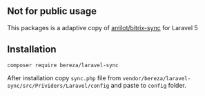 ## Not for public usage

This packages is a adaptive copy of [arrilot/bitrix-sync](https://github.com/arrilot/bitrix-sync) for Laravel 5

## Installation
```
composer require bereza/laravel-sync
```

After installation copy `sync.php` file from `vendor/bereza/laravel-sync/src/Prividers/Laravel/config` and paste to `config` folder.
